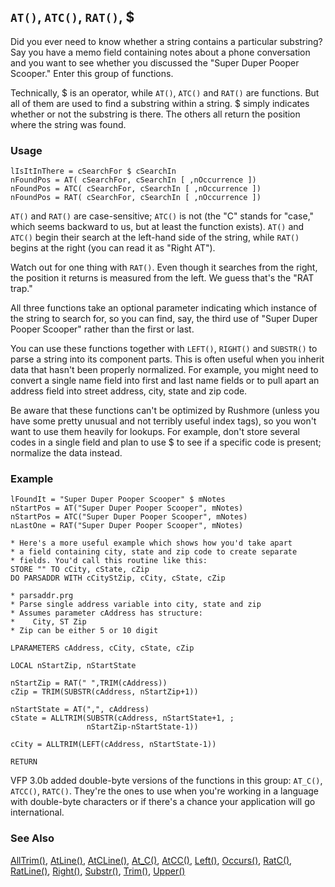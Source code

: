 ## `AT()`, `ATC()`, `RAT()`, $

Did you ever need to know whether a string contains a particular substring? Say you have a memo field containing notes about a phone conversation and you want to see whether you discussed the "Super Duper Pooper Scooper." Enter this group of functions.

Technically, $ is an operator, while `AT()`, `ATC()` and `RAT()` are functions. But all of them are used to find a substring within a string. $ simply indicates whether or not the substring is there. The others all return the position where the string was found.

### Usage

```foxpro
lIsItInThere = cSearchFor $ cSearchIn
nFoundPos = AT( cSearchFor, cSearchIn [ ,nOccurrence ])
nFoundPos = ATC( cSearchFor, cSearchIn [ ,nOccurrence ])
nFoundPos = RAT( cSearchFor, cSearchIn [ ,nOccurrence ])
```

`AT()` and `RAT()` are case-sensitive; `ATC()` is not (the "C" stands for "case," which seems backward to us, but at least the function exists). `AT()` and `ATC()` begin their search at the left-hand side of the string, while `RAT()` begins at the right (you can read it as "Right AT").

Watch out for one thing with `RAT()`. Even though it searches from the right, the position it returns is measured from the left. We guess that's the "RAT trap."

All three functions take an optional parameter indicating which instance of the string to search for, so you can find, say, the third use of "Super Duper Pooper Scooper" rather than the first or last.

You can use these functions together with `LEFT()`, `RIGHT()` and `SUBSTR()` to parse a string into its component parts. This is often useful when you inherit data that hasn't been properly normalized. For example, you might need to convert a single name field into first and last name fields or to pull apart an address field into street address, city, state and zip code.

Be aware that these functions can't be optimized by Rushmore (unless you have some pretty unusual and not terribly useful index tags), so you won't want to use them heavily for lookups. For example, don't store several codes in a single field and plan to use $ to see if a specific code is present; normalize the data instead.

### Example

```foxpro
lFoundIt = "Super Duper Pooper Scooper" $ mNotes
nStartPos = AT("Super Duper Pooper Scooper", mNotes)
nStartPos = ATC("Super Duper Pooper Scooper", mNotes)
nLastOne = RAT("Super Duper Pooper Scooper", mNotes)

* Here's a more useful example which shows how you'd take apart
* a field containing city, state and zip code to create separate
* fields. You'd call this routine like this:
STORE "" TO cCity, cState, cZip
DO PARSADDR WITH cCityStZip, cCity, cState, cZip

* parsaddr.prg
* Parse single address variable into city, state and zip
* Assumes parameter cAddress has structure:
*    City, ST Zip
* Zip can be either 5 or 10 digit

LPARAMETERS cAddress, cCity, cState, cZip

LOCAL nStartZip, nStartState

nStartZip = RAT(" ",TRIM(cAddress))
cZip = TRIM(SUBSTR(cAddress, nStartZip+1))

nStartState = AT(",", cAddress)
cState = ALLTRIM(SUBSTR(cAddress, nStartState+1, ;
                 nStartZip-nStartState-1))

cCity = ALLTRIM(LEFT(cAddress, nStartState-1))

RETURN
```

VFP 3.0b added double-byte versions of the functions in this group: `AT_C()`, `ATCC()`, `RATC()`. They're the ones to use when you're working in a language with double-byte characters or if there's a chance your application will go international.

### See Also

[AllTrim()](s4g001.md), [AtLine()](s4g029.md), [AtCLine()](s4g029.md), [At_C()](s4g651.md), [AtCC()](s4g651.md), [Left()](s4g015.md), [Occurs()](s4g018.md), [RatC()](s4g651.md), [RatLine()](s4g029.md), [Right()](s4g015.md), [Substr()](s4g015.md), [Trim()](s4g001.md), [Upper()](s4g017.md)